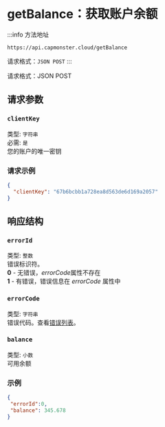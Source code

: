 ﻿---
sidebar_position: 3
sidebar_label: 获取账户余额
---
# getBalance：获取账户余额
:::info 方法地址
``` http
https://api.capmonster.cloud/getBalance
```

请求格式：`JSON POST`
:::

<!-- 方法地址：<https://api.capmonster.cloud/getBalance>-->

请求格式：JSON POST 
## **请求参数**
### `clientKey`
类型: `字符串` <br />
必需: `是`<br />
您的账户的唯一密钥

<!--

|**参数**|**类型**|**必需**|**值**|
| :-: | :-: | :-: | :-: |
|clientKey|字符串|是|您的账户的唯一密钥| -->

### **请求示例**
``` json
{
  "clientKey": "67b6bcbb1a728ea8d563de6d169a2057"
}
```
## **响应结构**
### `errorId`
类型: `整数` <br />
错误标识符。<br />**0** - 无错误，*errorCode*属性不存在<br />**1** - 有错误，错误信息在 *errorCode* 属性中
### `errorCode`
类型: `字符串` <br />
错误代码。查看[错误列表](../api-errors.md)。
### `balance`
类型: `小数` <br />
可用余额

<!-- |**属性**|**类型**|**值**|
\| :-: | :-: | :-: |
|errorId|整数|错误标识符。<br />**0** - 无错误，*errorCode*属性不存在<br />**1** - 有错误，错误信息在 *errorCode* 属性中|
|errorCode|字符串|错误代码。查看[错误列表](https://capmonster.atlassian.net/wiki/spaces/APIS/pages/295310)。|
|balance|小数|可用余额| -->
### **示例**
``` json
{
 "errorId":0,
 "balance": 345.678
}
```
